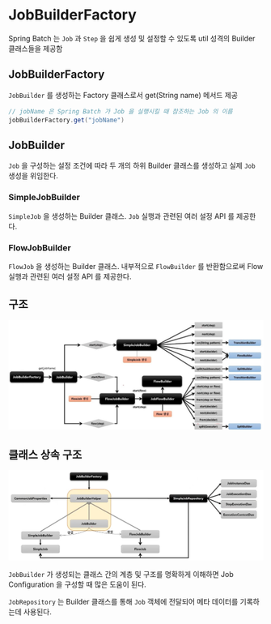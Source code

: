 # JobBuilderFactory

Spring Batch 는 `Job` 과 `Step` 을 쉽게 생성 및 설정할 수 있도록 util 성격의 Builder 클래스들을 제공함

## JobBuilderFactory

`JobBuilder` 를 생성하는 Factory 클래스로서 get(String name) 메서드 제공

```java
// jobName 은 Spring Batch 가 Job 을 실행시킬 때 참조하는 Job 의 이름
jobBuilderFactory.get("jobName")
```

## JobBuilder

`Job` 을 구성하는 설정 조건에 따라 두 개의 하위 Builder 클래스를 생성하고 실제 `Job` 생성을 위임한다.

### SimpleJobBuilder

`SimpleJob` 을 생성하는 Builder 클래스. `Job` 실행과 관련된 여러 설정 API 를 제공한다.

### FlowJobBuilder

`FlowJob` 을 생성하는 Builder 클래스. 내부적으로 `FlowBuilder` 를 반환함으로써 Flow 실행과 관련된 여러 설정 API 를 제공한다.

## 구조

![jobbuilderfactory](./imgs/jobbuilderfactory.jpg)

## 클래스 상속 구조

![jobbuilderfactory_hier](./imgs/jobbuilderfactory_class_hier.jpg)

`JobBuilder` 가 생성되는 클래스 간의 계층 및 구조를 명확하게 이해하면 Job Configuration 을 구성할 때 많은 도움이 된다.

`JobRepository` 는 Builder 클래스를 통해 `Job` 객체에 전달되어 메타 데이터를 기록하는데 사용된다.